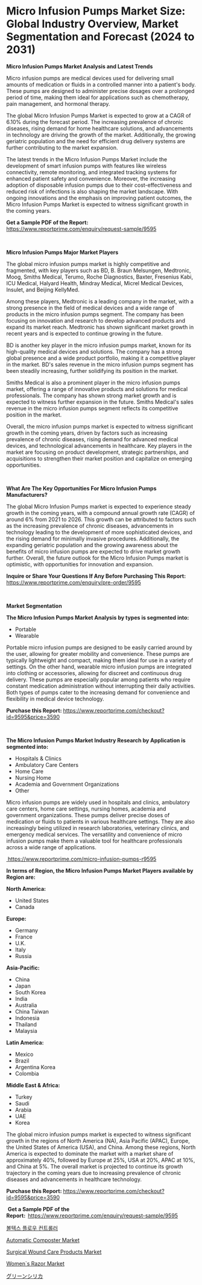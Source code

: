 <p><h1>Micro Infusion Pumps Market Size: Global Industry Overview, Market Segmentation and Forecast (2024 to 2031)</h1></p><p><strong>Micro Infusion Pumps Market Analysis and Latest Trends</strong></p>
<p><p>Micro infusion pumps are medical devices used for delivering small amounts of medication or fluids in a controlled manner into a patient's body. These pumps are designed to administer precise dosages over a prolonged period of time, making them ideal for applications such as chemotherapy, pain management, and hormonal therapy.</p><p>The global Micro Infusion Pumps Market is expected to grow at a CAGR of 6.10% during the forecast period. The increasing prevalence of chronic diseases, rising demand for home healthcare solutions, and advancements in technology are driving the growth of the market. Additionally, the growing geriatric population and the need for efficient drug delivery systems are further contributing to the market expansion.</p><p>The latest trends in the Micro Infusion Pumps Market include the development of smart infusion pumps with features like wireless connectivity, remote monitoring, and integrated tracking systems for enhanced patient safety and convenience. Moreover, the increasing adoption of disposable infusion pumps due to their cost-effectiveness and reduced risk of infections is also shaping the market landscape. With ongoing innovations and the emphasis on improving patient outcomes, the Micro Infusion Pumps Market is expected to witness significant growth in the coming years.</p></p>
<p><strong>Get a Sample PDF of the Report:&nbsp;</strong> <a href="https://www.reportprime.com/enquiry/request-sample/9595">https://www.reportprime.com/enquiry/request-sample/9595</a></p>
<p>&nbsp;</p>
<p><strong>Micro Infusion Pumps Major Market Players</strong></p>
<p><p>The global micro infusion pumps market is highly competitive and fragmented, with key players such as BD, B. Braun Melsungen, Medtronic, Moog, Smiths Medical, Terumo, Roche Diagnostics, Baxter, Fresenius Kabi, ICU Medical, Halyard Health, Mindray Medical, Micrel Medical Devices, Insulet, and Beijing KellyMed. </p><p>Among these players, Medtronic is a leading company in the market, with a strong presence in the field of medical devices and a wide range of products in the micro infusion pumps segment. The company has been focusing on innovation and research to develop advanced products and expand its market reach. Medtronic has shown significant market growth in recent years and is expected to continue growing in the future.</p><p>BD is another key player in the micro infusion pumps market, known for its high-quality medical devices and solutions. The company has a strong global presence and a wide product portfolio, making it a competitive player in the market. BD's sales revenue in the micro infusion pumps segment has been steadily increasing, further solidifying its position in the market.</p><p>Smiths Medical is also a prominent player in the micro infusion pumps market, offering a range of innovative products and solutions for medical professionals. The company has shown strong market growth and is expected to witness further expansion in the future. Smiths Medical's sales revenue in the micro infusion pumps segment reflects its competitive position in the market.</p><p>Overall, the micro infusion pumps market is expected to witness significant growth in the coming years, driven by factors such as increasing prevalence of chronic diseases, rising demand for advanced medical devices, and technological advancements in healthcare. Key players in the market are focusing on product development, strategic partnerships, and acquisitions to strengthen their market position and capitalize on emerging opportunities.</p></p>
<p>&nbsp;</p>
<p><strong>What Are The Key Opportunities For Micro Infusion Pumps Manufacturers?</strong></p>
<p><p>The global Micro Infusion Pumps market is expected to experience steady growth in the coming years, with a compound annual growth rate (CAGR) of around 6% from 2021 to 2026. This growth can be attributed to factors such as the increasing prevalence of chronic diseases, advancements in technology leading to the development of more sophisticated devices, and the rising demand for minimally invasive procedures. Additionally, the expanding geriatric population and the growing awareness about the benefits of micro infusion pumps are expected to drive market growth further. Overall, the future outlook for the Micro Infusion Pumps market is optimistic, with opportunities for innovation and expansion.</p></p>
<p><strong>Inquire or Share Your Questions If Any Before Purchasing This Report:</strong> <a href="https://www.reportprime.com/enquiry/pre-order/9595">https://www.reportprime.com/enquiry/pre-order/9595</a></p>
<p>&nbsp;</p>
<p><strong>Market Segmentation</strong></p>
<p><strong>The Micro Infusion Pumps Market Analysis by types is segmented into:</strong></p>
<p><ul><li>Portable</li><li>Wearable</li></ul></p>
<p><p>Portable micro infusion pumps are designed to be easily carried around by the user, allowing for greater mobility and convenience. These pumps are typically lightweight and compact, making them ideal for use in a variety of settings. On the other hand, wearable micro infusion pumps are integrated into clothing or accessories, allowing for discreet and continuous drug delivery. These pumps are especially popular among patients who require constant medication administration without interrupting their daily activities. Both types of pumps cater to the increasing demand for convenience and flexibility in medical device technology.</p></p>
<p><strong>Purchase this Report:&nbsp;</strong><a href="https://www.reportprime.com/checkout?id=9595&price=3590">https://www.reportprime.com/checkout?id=9595&price=3590</a></p>
<p>&nbsp;</p>
<p><strong>The Micro Infusion Pumps Market Industry Research by Application is segmented into:</strong></p>
<p><ul><li>Hospitals & Clinics</li><li>Ambulatory Care Centers</li><li>Home Care</li><li>Nursing Home</li><li>Academia and Government Organizations</li><li>Other</li></ul></p>
<p><p>Micro infusion pumps are widely used in hospitals and clinics, ambulatory care centers, home care settings, nursing homes, academia and government organizations. These pumps deliver precise doses of medication or fluids to patients in various healthcare settings. They are also increasingly being utilized in research laboratories, veterinary clinics, and emergency medical services. The versatility and convenience of micro infusion pumps make them a valuable tool for healthcare professionals across a wide range of applications.</p></p>
<p><a href="https://www.reportprime.com/micro-infusion-pumps-r9595">&nbsp;https://www.reportprime.com/micro-infusion-pumps-r9595</a></p>
<p><strong>In terms of Region, the Micro Infusion Pumps Market Players available by Region are:</strong></p>
<p>
    <p> <strong> North America: </strong>
        <ul>
            <li>United States</li>
            <li>Canada</li>
        </ul>
        </p> 
    <p> <strong> Europe: </strong>
        <ul>
            <li>Germany</li>
            <li>France</li>
            <li>U.K.</li>
            <li>Italy</li>
            <li>Russia</li>
        </ul>
        </p> 
    <p> <strong> Asia-Pacific: </strong>
        <ul>
            <li>China</li>
            <li>Japan</li>
            <li>South Korea</li>
            <li>India</li>
            <li>Australia</li>
            <li>China Taiwan</li>
            <li>Indonesia</li>
            <li>Thailand</li>
            <li>Malaysia</li>
        </ul>
        </p> 
    <p> <strong> Latin America: </strong>
        <ul>
            <li>Mexico</li>
            <li>Brazil</li>
            <li>Argentina Korea</li>
            <li>Colombia</li>
        </ul>
        </p> 
    <p> <strong> Middle East & Africa: </strong>
        <ul>
            <li>Turkey</li>
            <li>Saudi</li>
            <li>Arabia</li>
            <li>UAE</li>
            <li>Korea</li>
        </ul>
    </p>
    </p>
<p><p>The global micro infusion pumps market is expected to witness significant growth in the regions of North America (NA), Asia Pacific (APAC), Europe, the United States of America (USA), and China. Among these regions, North America is expected to dominate the market with a market share of approximately 40%, followed by Europe at 25%, USA at 20%, APAC at 10%, and China at 5%. The overall market is projected to continue its growth trajectory in the coming years due to increasing prevalence of chronic diseases and advancements in healthcare technology.</p></p>
<p><strong>Purchase this Report: </strong><a href="https://www.reportprime.com/checkout?id=9595&price=3590">https://www.reportprime.com/checkout?id=9595&price=3590</a></p>
<p>&nbsp;<strong>Get a Sample PDF of the Report:&nbsp;&nbsp;</strong><a href="https://www.reportprime.com/enquiry/request-sample/9595">https://www.reportprime.com/enquiry/request-sample/9595</a></p>
<p><strong></strong></p>
<p><p><a href="https://medium.com/@mdemon69ds7/2024%EB%85%84%EB%B6%80%ED%84%B0-2031%EB%85%84%EA%B9%8C%EC%A7%80%EC%9D%98-%EB%B0%94%ED%80%B4%EB%A5%98-%EC%9C%A0%EB%8F%99%EC%A0%9C%EC%96%B4%EA%B8%B0-%EC%8B%9C%EC%9E%A5-%EC%84%B1%EC%9E%A5-%EC%A0%84%EB%A7%9D-%EB%B0%8F-%EC%8B%9C%EC%9E%A5%EC%9D%98-%EC%B6%94%EC%84%B8-%EB%B6%84%EC%84%9D%EC%97%90-%EB%94%B0%EB%A5%B8-%EC%9D%91%EC%9A%A9-%ED%94%84%EB%A1%9C%EA%B7%B8%EB%9E%A8-%EC%A7%80%EC%97%AD%EB%B3%84-%EC%A0%84%EB%A7%9D-%EB%B0%8F-%EC%88%98%EC%9D%B5%EB%A5%A0%EC%9D%80-%EC%97%B0%ED%8F%89%EA%B7%A0-%EC%84%B1%EC%9E%A5%EB%A5%A0-7-7-%EB%A5%BC-%EA%B8%B0%EB%A1%9D%ED%95%98%EA%B3%A0-%EC%9E%88%EC%8A%B5%EB%8B%88%EB%8B%A4-834bba147a7b">볼텍스 플로우 컨트롤러</a></p><p><a href="https://medium.com/@stevenlane654/global-automatic-composter-market-size-and-market-trends-analysis-by-regional-outlook-competitive-734539231bb1">Automatic Composter Market</a></p><p><a href="https://github.com/zolotuy145/Market-Research-Report-List-1/blob/main/surgical-wound-care-products-market.md">Surgical Wound Care Products Market</a></p><p><a href="https://medium.com/@sloanlkins7856/women-s-razor-industry-analysis-report-its-market-size-growing-with-a-cagr-of-13-7-4c32c2efd127">Women`s Razor Market</a></p><p><a href="https://medium.com/@grarrity46851/%E3%82%B0%E3%83%AD%E3%83%BC%E3%83%90%E3%83%AB%E3%82%B0%E3%83%AA%E3%83%BC%E3%83%B3%E3%82%B7%E3%83%AA%E3%82%AB%E5%B8%82%E5%A0%B4%E3%81%AE%E5%8C%85%E6%8B%AC%E7%9A%84%E5%88%86%E6%9E%90-%E6%88%90%E9%95%B7%E5%82%BE%E5%90%91%E3%81%A8%E5%B8%82%E5%A0%B4%E4%BA%88%E6%B8%AC-2024%E5%B9%B4-2031%E5%B9%B4-a976c3b7be91">グリーンシリカ</a></p></p>